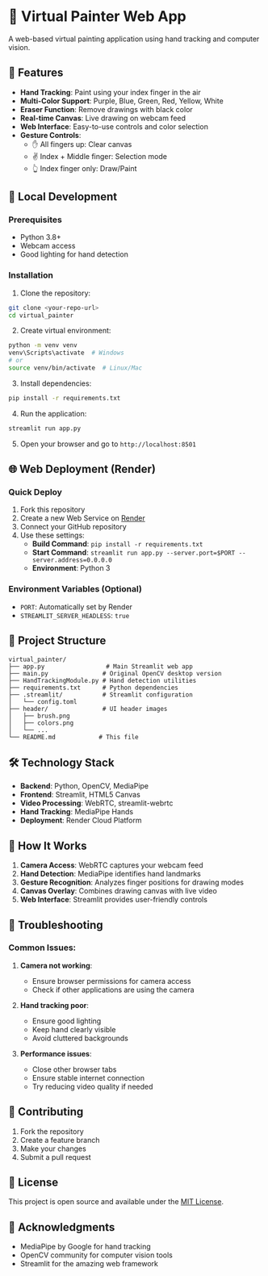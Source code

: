 # 🎨 Virtual Painter Web App

A web-based virtual painting application using hand tracking and computer vision.

## 🌟 Features

- **Hand Tracking**: Paint using your index finger in the air
- **Multi-Color Support**: Purple, Blue, Green, Red, Yellow, White
- **Eraser Function**: Remove drawings with black color
- **Real-time Canvas**: Live drawing on webcam feed
- **Web Interface**: Easy-to-use controls and color selection
- **Gesture Controls**:
  - ✋ All fingers up: Clear canvas
  - ✌️ Index + Middle finger: Selection mode  
  - 👆 Index finger only: Draw/Paint

## 🚀 Local Development

### Prerequisites
- Python 3.8+
- Webcam access
- Good lighting for hand detection

### Installation

1. Clone the repository:
```bash
git clone <your-repo-url>
cd virtual_painter
```

2. Create virtual environment:
```bash
python -m venv venv
venv\Scripts\activate  # Windows
# or
source venv/bin/activate  # Linux/Mac
```

3. Install dependencies:
```bash
pip install -r requirements.txt
```

4. Run the application:
```bash
streamlit run app.py
```

5. Open your browser and go to `http://localhost:8501`

## 🌐 Web Deployment (Render)

### Quick Deploy
1. Fork this repository
2. Create a new Web Service on [Render](https://render.com)
3. Connect your GitHub repository
4. Use these settings:
   - **Build Command**: `pip install -r requirements.txt`
   - **Start Command**: `streamlit run app.py --server.port=$PORT --server.address=0.0.0.0`
   - **Environment**: Python 3

### Environment Variables (Optional)
- `PORT`: Automatically set by Render
- `STREAMLIT_SERVER_HEADLESS`: `true`

## 📁 Project Structure

```
virtual_painter/
├── app.py                 # Main Streamlit web app
├── main.py               # Original OpenCV desktop version
├── HandTrackingModule.py # Hand detection utilities
├── requirements.txt      # Python dependencies
├── .streamlit/           # Streamlit configuration
│   └── config.toml
├── header/               # UI header images
│   ├── brush.png
│   ├── colors.png
│   └── ...
└── README.md            # This file
```

## 🛠️ Technology Stack

- **Backend**: Python, OpenCV, MediaPipe
- **Frontend**: Streamlit, HTML5 Canvas
- **Video Processing**: WebRTC, streamlit-webrtc
- **Hand Tracking**: MediaPipe Hands
- **Deployment**: Render Cloud Platform

## 🎯 How It Works

1. **Camera Access**: WebRTC captures your webcam feed
2. **Hand Detection**: MediaPipe identifies hand landmarks
3. **Gesture Recognition**: Analyzes finger positions for drawing modes
4. **Canvas Overlay**: Combines drawing canvas with live video
5. **Web Interface**: Streamlit provides user-friendly controls

## 🐛 Troubleshooting

### Common Issues:

1. **Camera not working**:
   - Ensure browser permissions for camera access
   - Check if other applications are using the camera

2. **Hand tracking poor**:
   - Ensure good lighting
   - Keep hand clearly visible
   - Avoid cluttered backgrounds

3. **Performance issues**:
   - Close other browser tabs
   - Ensure stable internet connection
   - Try reducing video quality if needed

## 🤝 Contributing

1. Fork the repository
2. Create a feature branch
3. Make your changes
4. Submit a pull request

## 📄 License

This project is open source and available under the [MIT License](LICENSE).

## 🙏 Acknowledgments

- MediaPipe by Google for hand tracking
- OpenCV community for computer vision tools
- Streamlit for the amazing web framework
